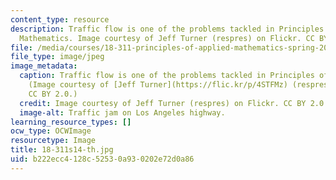 ```yaml
---
content_type: resource
description: Traffic flow is one of the problems tackled in Principles of Applied
  Mathematics. Image courtesy of Jeff Turner (respres) on Flickr. CC BY 2.0.
file: /media/courses/18-311-principles-of-applied-mathematics-spring-2014/b222ecc4128c52530a930202e72d0a86_18-311s14-th.jpg
file_type: image/jpeg
image_metadata:
  caption: Traffic flow is one of the problems tackled in Principles of Applied Mathematics.
    (Image courtesy of [Jeff Turner](https://flic.kr/p/4STFMz) (respres) on Flickr.
    CC BY 2.0.)
  credit: Image courtesy of Jeff Turner (respres) on Flickr. CC BY 2.0.
  image-alt: Traffic jam on Los Angeles highway.
learning_resource_types: []
ocw_type: OCWImage
resourcetype: Image
title: 18-311s14-th.jpg
uid: b222ecc4-128c-5253-0a93-0202e72d0a86
---
```

